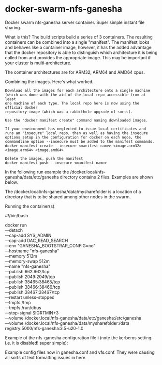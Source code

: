 # docker-swarm-nfs-ganesha
Docker swarm nfs-ganesha server container. Super simple instant file sharing.

What is this? The build scripts build a series of 3 containers. The resulting
containers can be combined into a single "manifest". The manifest looks and 
behaves like a container image, however, it has the added advantage that the
docker repository is able to distinguish which architecture it is being
called from and provides the appropriate image. This may be important if 
your cluster is multi-architecture. 

The container architectures are for ARM32, ARM64 and AMD64 cpus.

Combining the images. Here's what worked.

    Download all the images for each architecture onto a single machine 
    (which was done with the aid of the local repo accessible from at least 
    one machine of each type. The local repo here is now using the official docker 
    repository image (which was a rabbithole upgrade of sorts).

    Use the "docker manifest create" command naming downloaded images.

    If your environment has neglected to issue local certificates and
    runs an "insecure" local repo, then as well as having the insecure
    options setup in the configuration for docker on each node, the
    commandline option --insecure must be added to the manifest commands.
    docker manifest create --insecure <manifest-name> <image.arm32> <image.arm64> <image.amd64>

    Delete the images, push the manifest
    docker manifest push --insecure <manifest-name>


In the following run example the /docker.local/nfs-ganesha/data/etc/ganesha
directory contains 2 files. Examples are shown below.

The /docker.local/nfs-ganesha/data/mysharefolder is a location of a directory
that is to be shared among other nodes in the swarm.

Running the container(s):

#!/bin/bash

docker run \
  --detach \
  --cap-add     SYS_ADMIN \
  --cap-add     DAC_READ_SEARCH \
  --env         "GANESHA_BOOTSTRAP_CONFIG=no" \
  --hostname    "nfs-ganesha" \
  --memory      512m \
  --memory-swap 512m \
  --name        "nfs-ganesha" \
  --publish     662:662/tcp \
  --publish     2049:2049/tcp \
  --publish     38465:38465/tcp \
  --publish     38466:38466/tcp \
  --publish     38467:38467/tcp \
  --restart     unless-stopped \
  --tmpfs       /tmp \
  --tmpfs       /run/dbus \
  --stop-signal SIGRTMIN+3 \
  --volume      /docker.local/nfs-ganesha/data/etc/ganesha:/etc/ganesha \
  --volume      /docker.local/nfs-ganesha/data/mysharefolder:/data \
    registry:5000/nfs-ganesha:3.5-u20-1.0

Example of the nfs-ganesha configuration file i
(note the kerberos setting - i.e. it is disabled! super simple):

Example config files now in ganesha.conf and vfs.conf. They were causing all sorts of
text formatting issues in here.
